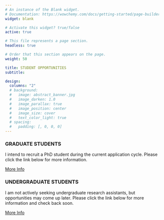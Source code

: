 ```yaml
---
# An instance of the Blank widget.
# Documentation: https://wowchemy.com/docs/getting-started/page-builder/
widget: blank

# Activate this widget? true/false
active: true

# This file represents a page section.
headless: true

# Order that this section appears on the page.
weight: 50

title: STUDENT OPPORTUNITIES
subtitle:

design:
  columns: "2"
  # background:
  #   image: abstract_banner.jpg
  #   image_darken: 1.0
  #   image_parallax: true
  #   image_position: center
  #   image_size: cover
  #   text_color_light: true
  # spacing:
  #   padding: [, 0, 0, 0]
---
```

<div class = "row recruitment">
   <!-- GRAD STUDENT RECRUITING STATUS-->
  <div class = "col-12 col-sm-6 d-flex">
    <div class = "card flex-fill success">
      <div class = "card-img-top">
        <i class = "fas fa-check-circle success"></i>
      </div>
      <div class = "card-body d-flex flex-column">
        <h3 class = "card-title">GRADUATE STUDENTS</h3>
        <p class = "card-text">I intend to recruit a PhD student during the current application cycle. Please click the link below for more information.</p>
        <div class = "card-btn mt-auto">
          <a href = "/get-involved/prospective-phd-students" class = "btn btn-primary btn-lg mb-3 mb-md-1">
          <i class = "fas fa-circle-notch pr-1" aria-hidden="true"></i>
          More Info</a>
        </div>
      </div>
    </div>
  </div>
  <!-- UNDERGRAD STUDENT RECRUITING STATUS-->
  <div class = "col-12 col-sm-6 d-flex">
    <div class = "card flex-fill warning">
      <div class = "card-img-top">
        <i class = "fas fa-question-circle warning"></i>
      </div>
      <div class = "card-body d-flex flex-column">
        <h3 class = "card-title">UNDERGRADUATE STUDENTS</h3>
        <p class = "card-text">I am not actively seeking undergraduate research assistants, but opportunities may come up later. Please click the link below for more information and check back soon.</p>
        <div class = "card-btn mt-auto">
          <a href = "/get-involved/undergraduate-ra" class = "btn btn-primary btn-lg mb-3 mb-md-1">
          <i class = "fas fa-circle-notch pr-1" aria-hidden="true"></i>
          More Info</a>
        </div>
      </div>
    </div>
  </div>
</div>
<!-- GRADUATE STUDENT RECRUITING MESSAGES -->
<!-- ACCEPTING -->
<!-- <div class = "card flex-fill success">
  <div class = "card-img-top">
    <i class = "fas fa-check-circle success"></i>
  </div>
  <div class = "card-body d-flex flex-column">
    <h3 class = "card-title">GRADUATE STUDENTS</h3>
    <p class = "card-text">I intend to recruit a PhD student during the current application cycle. Please click the link below for more information.</p>
    <div class = "card-btn mt-auto">
      <a href = "/get-involved/prospective-phd-students" class = "btn btn-primary btn-lg mb-3 mb-md-1">
      <i class = "fas fa-circle-notch pr-1" aria-hidden="true"></i>
      More Info</a>
    </div>
  </div>
</div> -->
<!-- MAYBE ACCEPTING -->
<!-- <div class = "card flex-fill warning">
  <div class = "card-img-top">
    <i class = "fas fa-question-circle warning"></i>
  </div>
  <div class = "card-body d-flex flex-column">
    <h3 class = "card-title">GRADUATE STUDENTS</h3>
    <p class = "card-text">I hope to recruit a PhD student during the current application cycle, but am not yet approved to do so. Please click the link below for more information and check back soon.</p>
    <div class = "card-btn mt-auto">
      <a href = "/get-involved/prospective-phd-students" class = "btn btn-primary btn-lg mb-3 mb-md-1">
      <i class = "fas fa-circle-notch pr-1" aria-hidden="true"></i>
      More Info</a>
    </div>
  </div>
</div> -->
<!-- NOT ACCEPTING -->
<!-- <div class = "card flex-fill danger">
  <div class = "card-img-top">
    <i class = "fas fa-times-circle danger"></i>
  </div>
  <div class = "card-body d-flex flex-column">
    <h3 class = "card-title">GRADUATE STUDENTS</h3>
    <p class = "card-text">I am not recruiting any PhD students during the current application cycle.</p>
    <div class = "card-btn mt-auto">
      <a href = "/get-involved/prospective-phd-students" class = "btn btn-primary btn-lg mb-3 mb-md-1">
      <i class = "fas fa-circle-notch pr-1" aria-hidden="true"></i>
      More Info</a>
    </div>
  </div>
</div> -->
<!-- -->
<!-- -->
<!-- -->
<!-- -->
<!-- UNDERGRADUATE RA RECRUITING MESSAGES -->
<!-- ACCEPTING -->
<!-- <div class = "card flex-fill success">
  <div class = "card-img-top">
    <i class = "fas fa-check-circle success"></i>
  </div>
  <div class = "card-body d-flex flex-column">
    <h3 class = "card-title">UNDERGRADUATE STUDENTS</h3>
    <p class = "card-text">I am actively seeking and accepting applications for undergraduate research assistants. Please click the link below for more information.</p>
    <div class = "card-btn mt-auto">
      <a href = "/get-involved/undergraduate-ra" class = "btn btn-primary btn-lg mb-3 mb-md-1">
      <i class = "fas fa-circle-notch pr-1" aria-hidden="true"></i>
      More Info</a>
    </div>
  </div>
</div> -->
<!-- MAYBE ACCEPTING -->
<!-- <div class = "card flex-fill warning">
  <div class = "card-img-top">
    <i class = "fas fa-question-circle warning"></i>
  </div>
  <div class = "card-body d-flex flex-column">
    <h3 class = "card-title">UNDERGRADUATE STUDENTS</h3>
    <p class = "card-text">I am not currently seeking undergraduate research assistants, but expect opportunities to come up shortly. Please click the link below for more information and check back later.</p>
    <div class = "card-btn mt-auto">
      <a href = "/get-involved/undergraduate-ra" class = "btn btn-primary btn-lg mb-3 mb-md-1">
      <i class = "fas fa-circle-notch pr-1" aria-hidden="true"></i>
      More Info</a>
    </div>
  </div>
</div> -->
<!-- NOT ACCEPTING -->
<!-- <div class = "card flex-fill danger">
  <div class = "card-img-top">
    <i class = "fas fa-times-circle danger"></i>
  </div>
  <div class = "card-body d-flex flex-column">
    <h3 class = "card-title">UNDERGRADUATE STUDENTS</h3>
    <p class = "card-text">I do not currently have openings for undergraduate research assistants and do not expect opportunities to participate in the lab. Please check back later.</p>
    <div class = "card-btn mt-auto">
      <a href = "/get-involved/undergraduate-ra" class = "btn btn-primary btn-lg mb-3 mb-md-1">
      <i class = "fas fa-circle-notch pr-1" aria-hidden="true"></i>
      More Info</a>
    </div>
  </div>
</div> -->